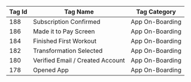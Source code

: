| Tag Id  | Tag Name | Tag Category | 
| ------------- | ------------- | ------------- |
| 188 | Subscription Confirmed | App On-Boarding |
| 186 | Made it to Pay Screen | App On-Boarding |
| 184 | Finished First Workout | App On-Boarding	|
| 182 | Transformation Selected | App On-Boarding	|
| 180 | Verified Email / Created Account | App On-Boarding	|
| 178 | Opened App | App On-Boarding |